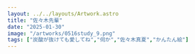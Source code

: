 ```yaml
---
layout: ../../layouts/Artwork.astro
title: "佐々木先輩"
date: "2025-01-30"
image: "/artworks/0516study_9.png"
tags: ["炭酸が抜けても愛してね","伺か","佐々木真夏","かんたん絵"]
---
```


